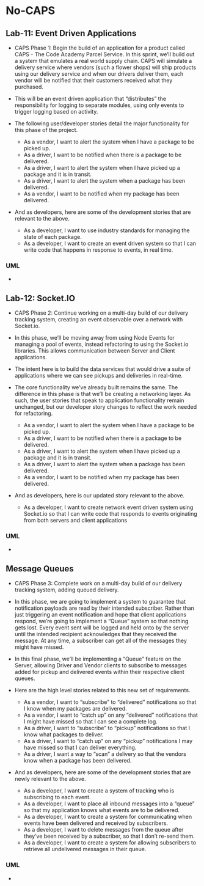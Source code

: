 # No-CAPS

##  Lab-11: Event Driven Applications
* CAPS Phase 1: Begin the build of an application for a product called CAPS - The Code Academy Parcel Service. In this sprint, we’ll build out a system that emulates a real world supply chain. CAPS will simulate a delivery service where vendors (such a flower shops) will ship products using our delivery service and when our drivers deliver them, each vendor will be notified that their customers received what they purchased.

* This will be an event driven application that “distributes” the responsibility for logging to separate modules, using only events to trigger logging based on activity.

* The following user/developer stories detail the major functionality for this phase of the project.
  * As a vendor, I want to alert the system when I have a package to be picked up.
  * As a driver, I want to be notified when there is a package to be delivered.
  * As a driver, I want to alert the system when I have picked up a package and it is in transit.
  * As a driver, I want to alert the system when a package has been delivered.
  * As a vendor, I want to be notified when my package has been delivered.
  
* And as developers, here are some of the development stories that are relevant to the above.
  * As a developer, I want to use industry standards for managing the state of each package.
  * As a developer, I want to create an event driven system so that I can write code that happens in response to events, in real time.

### UML
* 

## Lab-12: Socket.IO
* CAPS Phase 2: Continue working on a multi-day build of our delivery tracking system, creating an event observable over a network with Socket.io.

* In this phase, we’ll be moving away from using Node Events for managing a pool of events, instead refactoring to using the Socket.io libraries. This allows communication between Server and Client applications.

* The intent here is to build the data services that would drive a suite of applications where we can see pickups and deliveries in real-time.

* The core functionality we’ve already built remains the same. The difference in this phase is that we’ll be creating a networking layer. As such, the user stories that speak to application functionality remain unchanged, but our developer story changes to reflect the work needed for refactoring.
  * As a vendor, I want to alert the system when I have a package to be picked up.
  * As a driver, I want to be notified when there is a package to be delivered.
  * As a driver, I want to alert the system when I have picked up a package and it is in transit.
  * As a driver, I want to alert the system when a package has been delivered.
  * As a vendor, I want to be notified when my package has been delivered.
 
* And as developers, here is our updated story relevant to the above.
  * As a developer, I want to create network event driven system using Socket.io so that I can write code that responds to events originating from both servers and client applications
 
 ### UML
*
 
 ## Message Queues
* CAPS Phase 3: Complete work on a multi-day build of our delivery tracking system, adding queued delivery.

* In this phase, we are going to implement a system to guarantee that notification payloads are read by their intended subscriber. Rather than just triggering an event notification and hope that client applications respond, we’re going to implement a “Queue” system so that nothing gets lost. Every event sent will be logged and held onto by the server until the intended recipient acknowledges that they received the message. At any time, a subscriber can get all of the messages they might have missed.

* In this final phase, we’ll be implementing a “Queue” feature on the Server, allowing Driver and Vendor clients to subscribe to messages added for pickup and delivered events within their respective client queues.

* Here are the high level stories related to this new set of requirements.
  * As a vendor, I want to “subscribe” to “delivered” notifications so that I know when my packages are delivered.
  * As a vendor, I want to “catch up” on any “delivered” notifications that I might have missed so that I can see a complete log.
  * As a driver, I want to “subscribe” to “pickup” notifications so that I know what packages to deliver.
  * As a driver, I want to “catch up” on any “pickup” notifications I may have missed so that I can deliver everything.
  * As a driver, I want a way to “scan” a delivery so that the vendors know when a package has been delivered.

* And as developers, here are some of the development stories that are newly relevant to the above.
  * As a developer, I want to create a system of tracking who is subscribing to each event.
  * As a developer, I want to place all inbound messages into a “queue” so that my application knows what events are to be delivered.
  * As a developer, I want to create a system for communicating when events have been delivered and received by subscribers.
  * As a developer, I want to delete messages from the queue after they’ve been received by a subscriber, so that I don’t re-send them.
  * As a developer, I want to create a system for allowing subscribers to retrieve all undelivered messages in their queue.
 
### UML
* 
